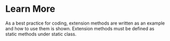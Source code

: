 # Learn More

As a best practice for coding, extension methods are written as an example and how to use them is shown.
Extension methods must be defined as static methods under static class.

